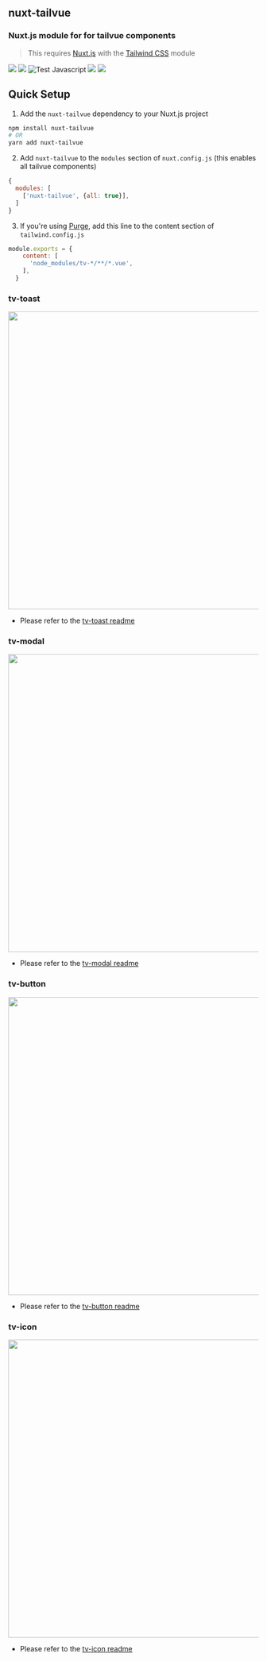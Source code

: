 ## nuxt-tailvue
### Nuxt.js module for for tailvue components
> This requires [Nuxt.js](https://nuxtjs.org) with the [Tailwind CSS](https://tailwindcss.nuxtjs.org) module


[![](https://img.shields.io/npm/v/nuxt-tailvue.svg?logo=npm&style=flat-square)](https://www.npmjs.com/package/nuxt-tailvue)
[![](https://img.shields.io/badge/nuxt.js-module-04C690.svg?style=flat-square)](https://nuxtjs.org)
![Test Javascript](https://github.com/acidjazz/nuxt-tailvue/workflows/Test%20Javascript/badge.svg)
[![](https://img.shields.io/npm/dt/nuxt-tailvue.svg?style=flat-square)](https://www.npmjs.com/package/nuxt-tailvue)
[![](https://img.shields.io/github/license/acidjazz/nuxt-tailvue?style=flat-square)](https://www.npmjs.com/package-nuxt-tailvue)

## Quick Setup
 1. Add the `nuxt-tailvue` dependency to your Nuxt.js project
 ```bash
 npm install nuxt-tailvue
 # OR
 yarn add nuxt-tailvue
 ```
 
 2. Add `nuxt-tailvue` to the `modules` section of `nuxt.config.js` (this enables all tailvue components)
 ```js
 {
   modules: [
     ['nuxt-tailvue', {all: true}],
   ]
 }
 ```
 
 3. If you're using [Purge](https://tailwindcss.com/docs/controlling-file-size), add this line to the content section of `tailwind.config.js`
 
 ```js
 module.exports = {
     content: [
       'node_modules/tv-*/**/*.vue',
     ],
   }
````

### tv-toast
<p align="center">
  <img src="media/toast.png" width="600" />
</p>

- Please refer to the [tv-toast readme](https://github.com/acidjazz/tv-toast)


### tv-modal
<p align="center">
  <img src="media/modal.gif" width="600" />
</p>

- Please refer to the [tv-modal readme](https://github.com/acidjazz/tv-modal)


### tv-button
<p align="center">
  <img src="media/buttons.gif" width="600" />
</p>

- Please refer to the [tv-button readme](https://github.com/acidjazz/tv-button)

### tv-icon
<p align="center">
  <img src="media/icons.gif" width="600" />
</p>

- Please refer to the [tv-icon readme](https://github.com/acidjazz/tv-icon)
